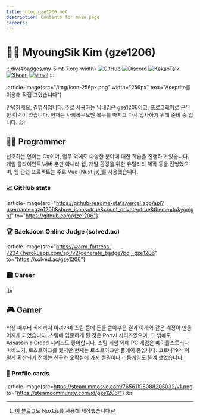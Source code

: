 ```yaml
---
title: blog.gze1206.net
description: Contents for main page
careers:
---
```

# 🙋‍♂️ MyoungSik Kim (gze1206)

:::div{#badges.my-5.mt-7.org-width}
[![GitHub](https://badgen.net/badge/GitHub/gze1206/dark?icon=github&labelColor=212121&color=525252)](https://github.com/gze1206) [![Discord](https://badgen.net/badge/Discord/gze1206%235106/dark?icon=discord&labelColor=5865F2&color=525252)](https://discord.com) [![KakaoTalk](https://img.shields.io/badge/KakaoTalk-ggzzzeze-default?logo=KakaoTalk&logoColor=black&labelColor=FFE01B&color=525252)](https://open.kakao.com/me/gze1206) [![Steam](https://img.shields.io/badge/Steam-gze1206-default?logo=Steam&logoColor=white&labelColor=000000&color=525252)](https://steamcommunity.com/id/gze1206/) [![email](https://img.shields.io/badge/email-gze1206@kakao.com-default?logo=Mail.Ru&logoColor=black&labelColor=FFE01B&color=525252)](mailto://gze1206@kakao.com)
:::

:article-image{src="/img/icon-256px.png" width="256px" text="Aseprite를 이용해 직접 그렸습니다"}

안녕하세요, 김명식입니다.
주로 사용하는 닉네임은 gze1206이고, 프로그래머로 근무한 이력이 있습니다.
현재는 사회복무요원 복무를 마치고 다시 입사하기 위해 준비 중 입니다.
:br

## 👨‍💻 Programmer
선호하는 언어는 C#이며, 업무 외에도 다양한 분야에 대한 학습을 진행하고 있습니다.
게임 클라이언트/서버 뿐만 아니라 웹, 개발 환경을 위한 유틸리티 제작 등을 진행했으며, 웹 관련 프로젝트는 주로 Vue (Nuxt.js)[^1]를 사용했습니다.

[^1]: [이 블로그](https://github.com/gze1206/blog.gze1206.net)도 Nuxt.js를 사용해 제작했습니다

### 📈 GitHub stats
:article-image{src="https://github-readme-stats.vercel.app/api?username=gze1206&show_icons=true&count_private=true&theme=tokyonight" to="https://github.com/gze1206"}

### 🏆 BaekJoon Online Judge (solved.ac)
:article-image{src="https://warm-fortress-72347.herokuapp.com/api/v2/generate_badge?boj=gze1206" to="https://solved.ac/gze1206"}

### 🏙 Career
<CareerList :careers="careers"></CareerList>
:br

## 🎮 Gamer
학생 때부터 식비까지 아껴가며 스팀 등에 돈을 쏟아부은 결과 아래와 같은 계정이 만들어지게 되었습니다.
스팀에 입문하게 된 것은 Portal 시리즈였으며, 그 밖에도 Assassin's Creed 시리즈도 좋아합니다.
스팀 게임 외에 PC 게임은 메이플스토리나 마비노기, 로스트아크를 했지만 현재는 로스트아크만 플레이 중입니다.
코로나19가 이렇게 확산되기 전에는 친구와 오락실에 가서 철권이나 리듬게임도 즐겨 했었습니다.

### 💸 Profile cards
:article-image{src=https://steam.mmosvc.com/76561198088205032/v1.png to="https://steamcommunity.com/id/gze1206/"}
:br